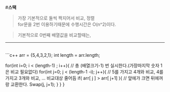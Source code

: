 #**스택**

> 가장 기본적으로 둘씩 짝지어서 비교, 정렬<br>
> for문을 2번 이용하기때문에 수행시간은 O(n^2)이다.<br>

> 기본적으로 0번째 배열값을 비교할때는,
>

--------
<br>
```c++
arr = {5,4,3,2,1};
int length = arr.length;

for(int i=0; i < (length-1) ; i++){     // 총 (배열크기-1) 번 실시한다.(가장마지막 숫자 1은 비교 필요없다)
  for(int j=0; j < (length-1 -i); j++){ // 5를 가지고 4개와 비교, 4를 가지고 3개와 비교, ... 비교대상 줄어듬
    if( arr[ j ] > arr[ j+1] ){         // 앞에가 크면 뒤에꺼랑 교환한다.
      Swap(j, j+1);
    }
  }
}
```
